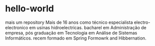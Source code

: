 # hello-world
mais um repository
Mais de 16 anos como técnico especialista electro-electronico em usinas hidroelectricas. bacharel em Administração de empresa, pós graduação em Tecnologia em  Análise de Sistemas Informáticos. recem formado em Spring Formowrk and Hibbernation.
